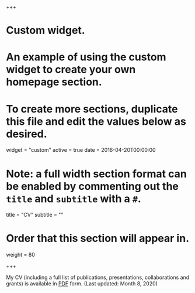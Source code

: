 +++
# Custom widget.
# An example of using the custom widget to create your own homepage section.
# To create more sections, duplicate this file and edit the values below as desired.
widget = "custom"
active = true
date = 2016-04-20T00:00:00

# Note: a full width section format can be enabled by commenting out the `title` and `subtitle` with a `#`.
title = "CV"
subtitle = ""

# Order that this section will appear in.
weight = 80

+++

My CV (including a full list of publications, presentations, collaborations and grants) is available in [PDF](static/files/BCUER_CV.pdf) form. (Last updated: Month 8, 2020)
